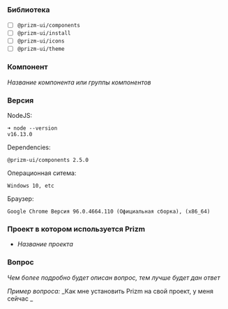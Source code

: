### Библиотека

- [ ] `@prizm-ui/components`
- [ ] `@prizm-ui/install`
- [ ] `@prizm-ui/icons`
- [ ] `@prizm-ui/theme`

### Компонент

_Название компонента или группы компонентов_

### Версия

NodeJS:

```
➜ node --version
v16.13.0
```

Dependencies:

`@prizm-ui/components 2.5.0`

Операционная ситема:

`Windows 10, etc`

Браузер:

`Google Chrome Версия 96.0.4664.110 (Официальная сборка), (x86_64)`

### Проект в котором используется Prizm

- _Название проекта_

### Вопрос

_Чем более подробно будет описан вопрос, тем лучше будет дан ответ_

_Пример вопроса:_
_Как мне установить Prizm на свой проект, у меня сейчас _
